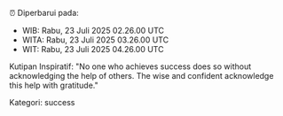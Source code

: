 ⏰ Diperbarui pada:
- WIB: Rabu, 23 Juli 2025 02.26.00 UTC
- WITA: Rabu, 23 Juli 2025 03.26.00 UTC
- WIT: Rabu, 23 Juli 2025 04.26.00 UTC

Kutipan Inspiratif:
"No one who achieves success does so without acknowledging the help of others. The wise and confident acknowledge this help with gratitude."


Kategori: success

